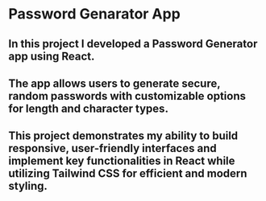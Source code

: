 # Password Genarator App

## In this project I developed a Password Generator app using React.
## The app allows users to generate secure, random passwords with customizable options for length and character types.
## This project demonstrates my ability to build responsive, user-friendly interfaces and implement key functionalities in React while utilizing Tailwind CSS for efficient and modern styling.
